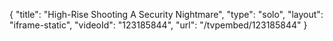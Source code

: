 {
    "title": "High-Rise Shooting A Security Nightmare",
    "type": "solo",
    "layout": "iframe-static",
    "videoId": "123185844",
    "url": "\/tvpembed\/123185844"
}